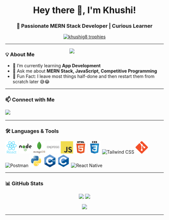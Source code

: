<h1 align="center">Hey there 👋, I'm Khushi!</h1>
<h3 align="center">🚀 Passionate MERN Stack Developer | Curious Learner</h3>

<p align="center">
  <a href="https://github.com/khushig8">
    <img src="https://github-profile-trophy.vercel.app/?username=khushig8&theme=onedark&margin-w=15&margin-h=15" alt="khushig8 trophies" />
  </a>
</p>

---

<img align="right" src="/img/Coding image.gif" width="300"/>

### 💡 About Me

- 🔭 I’m currently learning **App Development**
- 💬 Ask me about **MERN Stack, JavaScript, Competitive Programming**
- 🎯 Fun Fact: I leave most things half-done and then restart them from scratch later 😅😂

---

### 📫 Connect with Me

<p>
  <a href="https://www.linkedin.com/in/khushigarg123" target="_blank">
    <img src="https://raw.githubusercontent.com/rahuldkjain/github-profile-readme-generator/master/src/images/icons/Social/linked-in-alt.svg" width="30" />
  </a>
</p>

---

### 🛠️ Languages & Tools

<p align="left">
  <img src="https://raw.githubusercontent.com/devicons/devicon/master/icons/react/react-original-wordmark.svg" width="40" alt="React" />
  <img src="https://raw.githubusercontent.com/devicons/devicon/master/icons/nodejs/nodejs-original-wordmark.svg" width="40" alt="Node.js" />
  <img src="https://raw.githubusercontent.com/devicons/devicon/master/icons/mongodb/mongodb-original-wordmark.svg" width="40" alt="MongoDB" />
  <img src="https://raw.githubusercontent.com/devicons/devicon/master/icons/express/express-original-wordmark.svg" width="40" alt="Express" />
  <img src="https://raw.githubusercontent.com/devicons/devicon/master/icons/javascript/javascript-original.svg" width="40" alt="JavaScript" />
  <img src="https://raw.githubusercontent.com/devicons/devicon/master/icons/html5/html5-original-wordmark.svg" width="40" alt="HTML" />
  <img src="https://raw.githubusercontent.com/devicons/devicon/master/icons/css3/css3-original-wordmark.svg" width="40" alt="CSS" />
  <img src="https://www.vectorlogo.zone/logos/tailwindcss/tailwindcss-icon.svg" width="40" alt="Tailwind CSS" />
  <img src="https://raw.githubusercontent.com/devicons/devicon/master/icons/git/git-original.svg" width="40" alt="Git" />
  <img src="https://www.vectorlogo.zone/logos/getpostman/getpostman-icon.svg" width="40" alt="Postman" />
  <img src="https://raw.githubusercontent.com/devicons/devicon/master/icons/python/python-original.svg" width="40" alt="Python" />
  <img src="https://raw.githubusercontent.com/devicons/devicon/master/icons/cplusplus/cplusplus-original.svg" width="40" alt="C++" />
  <img src="https://raw.githubusercontent.com/devicons/devicon/master/icons/c/c-original.svg" width="40" alt="C" />
  <img src="https://reactnative.dev/img/header_logo.svg" width="40" alt="React Native" />
</p>

---

### 📊 GitHub Stats

<p align="center">
  <img src="https://github-readme-stats.vercel.app/api?username=khushig8&theme=radical&show_icons=true" width="47%" />
  <img src="https://github-readme-streak-stats.herokuapp.com?user=khushig8&theme=radical" width="47%" />
</p>

<p align="center">
  <img src="https://github-readme-stats.vercel.app/api/top-langs/?username=khushig8&layout=compact&hide=css,typescript&theme=radical" width="50%" />
</p>

---

